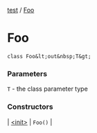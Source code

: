 [test](test/index) / [Foo](test/-foo/index)


# Foo

`class Foo&lt;out&nbsp;T&gt;`

### Parameters

`T` - the class parameter type



### Constructors


| [&lt;init&gt;](test/-foo/-init-) | `Foo()` |

